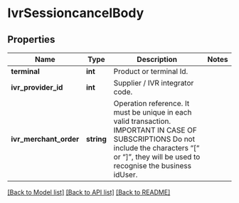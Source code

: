 # IvrSessioncancelBody

## Properties
Name | Type | Description | Notes
------------ | ------------- | ------------- | -------------
**terminal** | **int** | Product or terminal Id. | 
**ivr_provider_id** | **int** | Supplier / IVR integrator code. | 
**ivr_merchant_order** | **string** | Operation reference. It must be unique in each valid transaction. IMPORTANT IN CASE OF SUBSCRIPTIONS Do not include the characters “[“ or “]”, they will be used to recognise the business idUser. | 

[[Back to Model list]](../../README.md#documentation-for-models) [[Back to API list]](../../README.md#documentation-for-api-endpoints) [[Back to README]](../../README.md)

